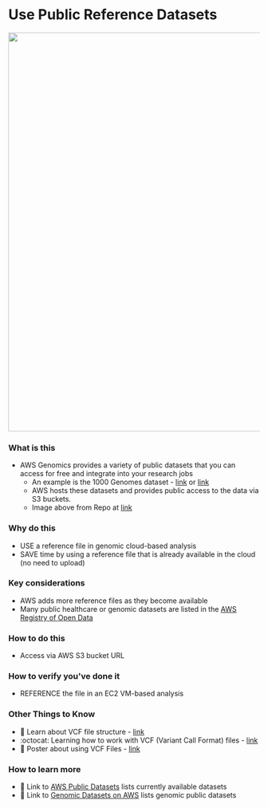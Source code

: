 # Use Public Reference Datasets

<img src="https://github.com/aws-samples/data-lake-as-code/raw/roda/docs/HowLakeHouseReadyDatasetsWork.png" width=800>

### What is this
- AWS Genomics provides a variety of public datasets that you can access for free and integrate into your research jobs
    - An example is the 1000 Genomes dataset - [link](https://registry.opendata.aws/1000-genomes/) or [link](https://aws.amazon.com/1000genomes/)
    - AWS hosts these datasets and provides public access to the data via S3 buckets.
    - Image above from Repo at [link](https://github.com/aws-samples/data-lake-as-code/tree/roda#readme)

### Why do this
 - USE a reference file in genomic cloud-based analysis
 - SAVE time by using a reference file that is already available in the cloud (no need to upload)

### Key considerations
 - AWS adds more reference files as they become available
 - Many public healthcare or genomic datasets are listed in the [AWS Registry of Open Data](https://registry.opendata.aws/)

### How to do this
- Access via AWS S3 bucket URL

### How to verify you've done it
 - REFERENCE the file in an EC2 VM-based analysis

### Other Things to Know
 - 📘 Learn about VCF file structure - [link](https://software.broadinstitute.org/gatk/documentation/article?id=11005)
  - :octocat: Learning how to work with VCF (Variant Call Format) files - [link](https://github.com/davetang/learning_vcf_file)
 - 📘 Poster about using VCF Files - [link](http://vcftools.sourceforge.net/VCF-poster.pdf)

### How to learn more
 - 📘 Link to [AWS Public Datasets](https://registry.opendata.aws/) lists currently available datasets
 - 📘 Link to [Genomic Datasets on AWS](https://registry.opendata.aws/tag/genomic/) lists genomic public datasets



